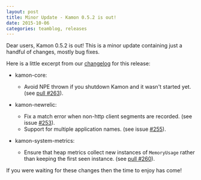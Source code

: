 ```yaml
---
layout: post
title: Minor Update - Kamon 0.5.2 is out!
date: 2015-10-06
categories: teamblog, releases
---
```


Dear users, Kamon 0.5.2 is out! This is a minor update containing just a handful of changes, mostly bug fixes.



Here is a little excerpt from our [changelog] for this release:

* kamon-core:
  * Avoid NPE thrown if you shutdown Kamon and it wasn't started yet. (see [pull #263](https://github.com/kamon-io/Kamon/pull/263)).

* kamon-newrelic:
  * Fix a match error when non-http client segments are recorded. (see issue [#253](https://github.com/kamon-io/Kamon/issues/253)).
  * Support for multiple application names. (see issue [#255](https://github.com/kamon-io/Kamon/issues/255)).

* kamon-system-metrics:
  * Ensure that heap metrics collect new instances of `MemoryUsage` rather than keeping the first seen instance. (see [pull #260](https://github.com/kamon-io/Kamon/pull/260)).


If you were waiting for these changes then the time to enjoy has come!


[changelog]: /introduction/project-info/changelog/
